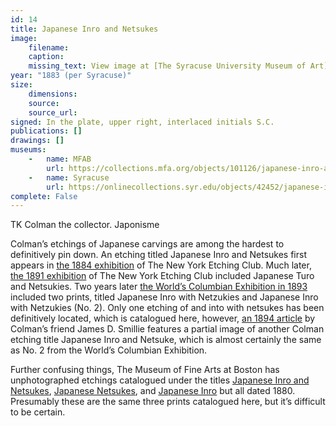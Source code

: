 ```yaml
---
id: 14
title: Japanese Inro and Netsukes
image:
    filename: 
    caption: 
    missing_text: View image at [The Syracuse University Museum of Art](https://onlinecollections.syr.edu/objects/42452/japanese-inro-and-netsukes)
year: "1883 (per Syracuse)"
size:
    dimensions: 
    source: 
    source_url: 
signed: In the plate, upper right, interlaced initials S.C.
publications: []
drawings: []
museums: 
    -   name: MFAB
        url: https://collections.mfa.org/objects/101126/japanese-inro-and-netsukes
    -   name: Syracuse
        url: https://onlinecollections.syr.edu/objects/42452/japanese-inro-and-netsukes
complete: False
---
```

TK Colman the collector. Japonisme

Colman’s etchings of Japanese carvings are among the hardest to definitively pin down. An etching titled Japanese Inro and Netsukes first appears in [the 1884 exhibition](https://hdl.handle.net/2027/hvd.32044033753179) of The New York Etching Club. Much later, [the 1891 exhibition](https://www.google.com/books/edition/A_Publication_by_the_New_York_Etching_Cl/6glLAQAAMAAJ) of The New York Etching Club included Japanese Turo and Netsukies. Two years later [the World’s Columbian Exhibition in 1893](https://library.si.edu/digital-library/book/worldscolumbian10worl) included two prints, titled Japanese Inro with Netzukies and Japanese Inro with Netzukies (No. 2). Only one etching of and into with netsukes has been definitively located, which is catalogued here, however, [an 1894 article](http://japanese%20inro%20with%20netzukies/) by Colman’s friend James D. Smillie features a partial image of another Colman etching title Japanese Inro and Netsuke, which is almost certainly the same as No. 2 from the World’s Columbian Exhibition.

Further confusing things, The Museum of Fine Arts at Boston has unphotographed etchings catalogued under the titles [Japanese Inro and Netsukes](https://collections.mfa.org/objects/101126/japanese-inro-and-netsukes), [Japanese Netsukes](https://collections.mfa.org/objects/101133/japanese-netsukes), and [Japanese Inro](https://collections.mfa.org/objects/101136/japanese-inro) but all dated 1880. Presumably these are the same three prints catalogued here, but it’s difficult to be certain.